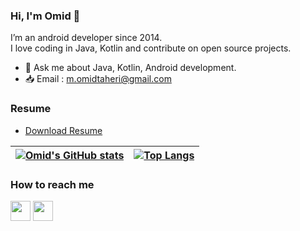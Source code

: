 ### Hi, I'm Omid 👋
I’m an android developer since 2014.<br>
I love coding in Java, Kotlin and contribute on open source projects.
- 💬 Ask me about Java, Kotlin, Android development. 
- 📥 Email : m.omidtaheri@gmail.com

### Resume

* <a href="https://drive.google.com/file/d/1HTuy2NsiConBdkjxvqbnGy3Lv9KKMPc2/view?usp=sharing">Download Resume</a>



| [![Omid's GitHub stats](https://github-readme-stats.vercel.app/api?username=omidtaheri&count_private=true&show_icons=true&theme=dracula)](https://github.com/OmidTaheri) | [![Top Langs](https://github-readme-stats.vercel.app/api/top-langs?username=omidtaheri&count_private=true&show_icons=true&hide=css,html,c%23&theme=dracula&layout=compact)](https://github.com/OmidTaheri) | 
| --- | --- | 

### How to reach me
<!-- [<img src="https://www.vectorlogo.zone/logos/twitter/twitter-tile.svg" width="32">](https://twitter.com/m_omidtaheri)
[<img src="https://www.vectorlogo.zone/logos/instagram/instagram-tile.svg" width="32">](https://www.instagram.com/m_omidtaheri) -->
[<img src="https://www.vectorlogo.zone/logos/telegram/telegram-tile.svg" width="32">](http://t.me/m_omidtaheri)
[<img src="https://www.vectorlogo.zone/logos/linkedin/linkedin-tile.svg" width="32">](https://linkedin.com/in/omid-taheri/)
<!-- [<img src="https://www.vectorlogo.zone/logos/wordpress/wordpress-tile.svg" width="32">](https://omidtaheri.ir) -->


